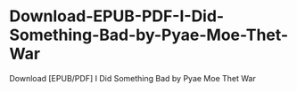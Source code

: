 # Download-EPUB-PDF-I-Did-Something-Bad-by-Pyae-Moe-Thet-War
Download [EPUB/PDF] I Did Something Bad by Pyae Moe Thet War
